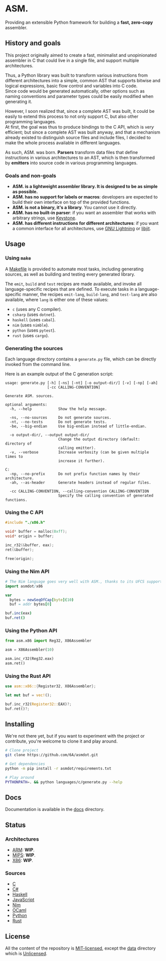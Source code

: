 ASM.
====

Providing an extensible Python framework for building a **fast, zero-copy** assembler.


## History and goals

This project originally aimed to create a fast, minimalist and unopinionated assembler in C
that could live in a single file, and support multiple architectures.

Thus, a Python library was built to transform various instructions from different architectures
into a simple, common AST that supports bitwise and logical expressions, basic flow control
and variables into C code.  
Since code would be generated automatically, other options such as naming conventions and parameter
types could be easily modified when generating it.

However, I soon realized that, since a complete AST was built, it could be easily to extend this
process to not only support C, but also other programming languages.  
At first, the goal was thus to produce bindings to the C API, which is *very* efficient; but since a
complete AST was built anyway, and that a mechanism already existed to distinguish source files and
include files, I decided to make the whole process available in different languages.

As such, ASM. was born. **Parsers** transform data files that define instructions in various architectures
to an AST, which is then transformed by **emitters** into source code in various programming languages.

### Goals and non-goals
- **ASM. is a lightweight assembler library. It is designed to be as simple as possible.**
- **ASM. has no support for labels or macros**: developers are expected to build their own
  interface on top of the provided functions.
- **ASM. is not a binary, it's a library**. You cannot use it directly.
- **ASM. has no built-in parser**: if you want an assembler that works with arbitrary strings, use
  [Keystone](https://www.keystone-engine.org).
- **ASM. has different instructions for different architectures**: if you want a common
  interface for all architectures, use [GNU Lightning](https://www.gnu.org/software/lightning)
  or [libjit](https://www.gnu.org/software/libjit).


## Usage

### Using `make`
A [Makefile](./Makefile) is provided to automate most tasks, including generating sources,
as well as building and testing every generated library.

The `emit`, `build` and `test` recipes are made available, and invoke all language-specific
recipes that are defined. To execute tasks in a language-specific manner, the recipes
`emit-lang`, `build-lang`, and `test-lang` are also available, where `lang` is either one
of these values:
- `c` (uses any C compiler).
- `csharp` (uses `dotnet`).
- `haskell` (uses `cabal`).
- `nim` (uses `nimble`).
- `python` (uses `pytest`).
- `rust` (uses `cargo`).

### Generating the sources
Each language directory contains a `generate.py` file, which can be directly invoked
from the command line.

Here is an example output of the C generation script:
```
usage: generate.py [-h] [-ns] [-nt] [-o output-dir/] [-v] [-np] [-ah]
                   [-cc CALLING-CONVENTION]

Generate ASM. sources.

optional arguments:
  -h, --help            Show the help message.

  -ns, --no-sources     Do not generate sources.
  -nt, --no-tests       Do not generate tests.
  -be, --big-endian     Use big-endian instead of little-endian.

  -o output-dir/, --output output-dir/
                        Change the output directory (default: directory of
                        calling emitter).
  -v, --verbose         Increase verbosity (can be given multiple times to
                        increase it further).

C:
  -np, --no-prefix      Do not prefix function names by their architecture.
  -ah, --as-header      Generate headers instead of regular files.

  -cc CALLING-CONVENTION, --calling-convention CALLING-CONVENTION
                        Specify the calling convention of generated functions.
```

### Using the C API
```c
#include "./x86.h"

void* buffer = malloc(0xff);
void* origin = buffer;

inc_r32(&buffer, eax);
ret(&buffer);

free(origin);
```

### Using the Nim API
```nim
# The Nim language goes very well with ASM., thanks to its UFCS support.
import asmdot/x86

var
  bytes = newSeqOfCap[byte](10)
  buf = addr bytes[0]

buf.inc(eax)
buf.ret()
```

### Using the Python API
```python
from asm.x86 import Reg32, X86Assembler

asm = X86Assembler(10)

asm.inc_r32(Reg32.eax)
asm.ret()
```

### Using the Rust API
```rust
use asm::x86::{Register32, X86Assembler};

let mut buf = vec!();

buf.inc_r32(Register32::EAX)?;
buf.ret()?;
```


## Installing
We're not there yet, but if you want to experiment with the project or contribute,
you're welcome to clone it and play around.

```bash
# Clone project
git clone https://github.com/6A/asmdot.git

# Get dependencies
python -m pip install -r asmdot/requirements.txt

# Play around
PYTHONPATH=. && python languages/c/generate.py --help
```


## Docs
Documentation is available in the [docs](./docs) directory.


## Status

### Architectures
* [ARM](./asmdot/arch/arm): **WIP**.
* [MIPS](./asmdot/arch/mips): **WIP**.
* [X86](./asmdot/arch/x86): **WIP**.

### Sources
* [C](./languages/c)
* [C#](./languages/csharp)
* [Haskell](./languages/haskell) 
* [JavaScript](./languages/javascript)
* [Nim](./languages/nim)
* [OCaml](./languages/ocaml)
* [Python](./languages/python)
* [Rust](./languages/rust)


## License
All the content of the repository is [MIT-licensed](./LICENSE.md), except the [data](./src/data)
directory which is [Unlicensed](http://unlicense.org).
